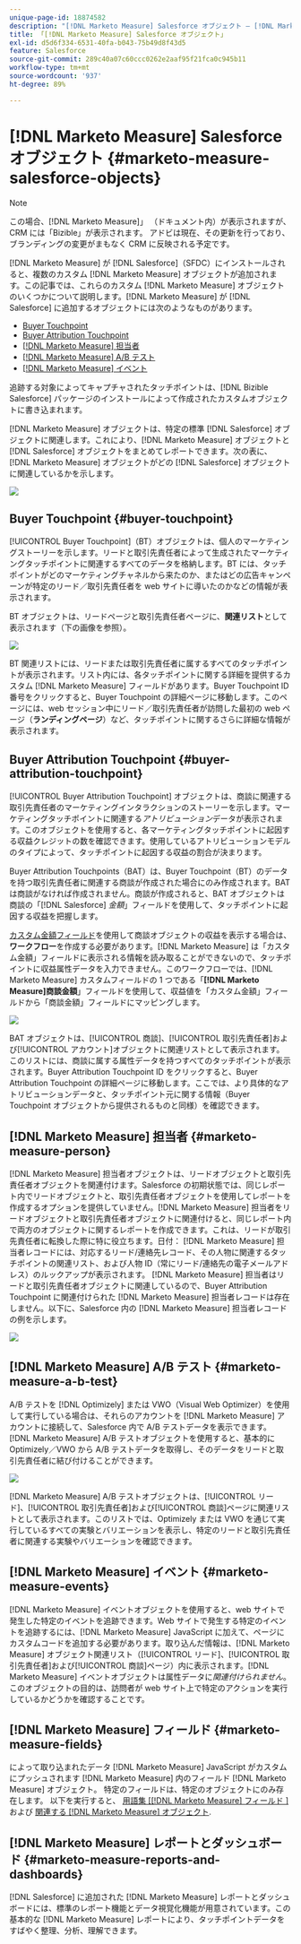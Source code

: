 ```yaml
---
unique-page-id: 18874582
description: "[!DNL Marketo Measure] Salesforce オブジェクト — [!DNL Marketo Measure]"
title: 「[!DNL Marketo Measure] Salesforce オブジェクト」
exl-id: d5d6f334-6531-40fa-b043-75b49d8f43d5
feature: Salesforce
source-git-commit: 289c40a07c60ccc0262e2aaf95f21fca0c945b11
workflow-type: tm+mt
source-wordcount: '937'
ht-degree: 89%

---
```


# [!DNL Marketo Measure] Salesforce オブジェクト {#marketo-measure-salesforce-objects}

>[!NOTE]
>
>この場合、[!DNL Marketo Measure]」 （ドキュメント内）が表示されますが、CRM には「Bizible」が表示されます。 アドビは現在、その更新を行っており、ブランディングの変更がまもなく CRM に反映される予定です。

[!DNL Marketo Measure] が [!DNL Salesforce]（SFDC）にインストールされると、複数のカスタム [!DNL Marketo Measure] オブジェクトが追加されます。この記事では、これらのカスタム [!DNL Marketo Measure] オブジェクトのいくつかについて説明します。[!DNL Marketo Measure] が [!DNL Salesforce] に追加するオブジェクトには次のようなものがあります。

* [Buyer Touchpoint](#touchpoint)
* [Buyer Attribution Touchpoint](#attribution)
* [[!DNL Marketo Measure] 担当者](#person)
* [[!DNL Marketo Measure] A/B テスト](#ab)
* [[!DNL Marketo Measure] イベント](#events)

追跡する対象によってキャプチャされたタッチポイントは、[!DNL Bizible Salesforce] パッケージのインストールによって作成されたカスタムオブジェクトに書き込まれます。

[!DNL Marketo Measure] オブジェクトは、特定の標準 [!DNL Salesforce] オブジェクトに関連します。これにより、[!DNL Marketo Measure] オブジェクトと [!DNL Salesforce] オブジェクトをまとめてレポートできます。次の表に、[!DNL Marketo Measure] オブジェクトがどの [!DNL Salesforce] オブジェクトに関連しているかを示します。

![](assets/1-1.png)

## Buyer Touchpoint {#buyer-touchpoint}

[!UICONTROL Buyer Touchpoint]（BT）オブジェクトは、個人のマーケティングストーリーを示します。リードと取引先責任者によって生成されたマーケティングタッチポイントに関連するすべてのデータを格納します。BT には、タッチポイントがどのマーケティングチャネルから来たのか、またはどの広告キャンペーンが特定のリード／取引先責任者を web サイトに導いたのかなどの情報が表示されます。

BT オブジェクトは、リードページと取引先責任者ページに、**関連リスト**&#x200B;として表示されます（下の画像を参照）。

![](assets/2-1.png)

BT 関連リストには、リードまたは取引先責任者に属するすべてのタッチポイントが表示されます。リスト内には、各タッチポイントに関する詳細を提供するカスタム [!DNL Marketo Measure] フィールドがあります。Buyer Touchpoint ID 番号をクリックすると、Buyer Touchpoint の詳細ページに移動します。このページには、web セッション中にリード／取引先責任者が訪問した最初の web ページ（**ランディングページ**）など、タッチポイントに関するさらに詳細な情報が表示されます。

## Buyer Attribution Touchpoint {#buyer-attribution-touchpoint}

[!UICONTROL Buyer Attribution Touchpoint] オブジェクトは、商談に関連する取引先責任者のマーケティングインタラクションのストーリーを示します。マーケティングタッチポイントに関連する&#x200B;*アトリビューション*&#x200B;データが表示されます。このオブジェクトを使用すると、各マーケティングタッチポイントに起因する収益クレジットの数を確認できます。使用しているアトリビューションモデルのタイプによって、タッチポイントに起因する収益の割合が決まります。

Buyer Attribution Touchpoints（BAT）は、Buyer Touchpoint（BT）のデータを持つ取引先責任者に関連する商談が作成された場合にのみ作成されます。BAT は商談がなければ作成されません。商談が作成されると、BAT オブジェクトは商談の「[!DNL Salesforce] *金額*」フィールドを使用して、タッチポイントに起因する収益を把握します。

[カスタム金額フィールド](/help/advanced-marketo-measure-features/custom-revenue-amount/using-a-custom-revenue-amount-field.md)を使用して商談オブジェクトの収益を表示する場合は、**ワークフロー**&#x200B;を作成する必要があります。[!DNL Marketo Measure] は「カスタム金額」フィールドに表示される情報を読み取ることができないので、タッチポイントに収益属性データを入力できません。このワークフローでは、[!DNL Marketo Measure] カスタムフィールドの 1 つである「**[!DNL Marketo Measure]商談金額**」フィールドを使用して、収益値を「カスタム金額」フィールドから「商談金額」フィールドにマッピングします。

![](assets/3-1.png)

BAT オブジェクトは、[!UICONTROL 商談]、[!UICONTROL 取引先責任者]および[!UICONTROL アカウント]オブジェクトに関連リストとして表示されます。このリストには、商談に属する属性データを持つすべてのタッチポイントが表示されます。Buyer Attribution Touchpoint ID をクリックすると、Buyer Attribution Touchpoint の詳細ページに移動します。ここでは、より具体的なアトリビューションデータと、タッチポイント元に関する情報（Buyer Touchpoint オブジェクトから提供されるものと同様）を確認できます。

## [!DNL Marketo Measure] 担当者 {#marketo-measure-person}

[!DNL Marketo Measure] 担当者オブジェクトは、リードオブジェクトと取引先責任者オブジェクトを関連付けます。Salesforce の初期状態では、同じレポート内でリードオブジェクトと、取引先責任者オブジェクトを使用してレポートを作成するオプションを提供していません。[!DNL Marketo Measure] 担当者をリードオブジェクトと取引先責任者オブジェクトに関連付けると、同じレポート内で両方のオブジェクトに関するレポートを作成できます。これは、リードが取引先責任者に転換した際に特に役立ちます。日付： [!DNL Marketo Measure] 担当者レコードには、対応するリード/連絡先レコード、その人物に関連するタッチポイントの関連リスト、および人物 ID（常にリード/連絡先の電子メールアドレス）のルックアップが表示されます。 [!DNL Marketo Measure] 担当者はリードと取引先責任者オブジェクトに関連しているので、Buyer Attribution Touchpoint に関連付けられた [!DNL Marketo Measure] 担当者レコードは存在しません。以下に、Salesforce 内の [!DNL Marketo Measure] 担当者レコードの例を示します。

![](assets/4.png)

## [!DNL Marketo Measure] A/B テスト {#marketo-measure-a-b-test}

A/B テストを [!DNL Optimizely] または VWO（Visual Web Optimizer）を使用して実行している場合は、それらのアカウントを [!DNL Marketo Measure] アカウントに接続して、Salesforce 内で A/B テストデータを表示できます。[!DNL Marketo Measure] A/B テストオブジェクトを使用すると、基本的に Optimizely／VWO から A/B テストデータを取得し、そのデータをリードと取引先責任者に結び付けることができます。

![](assets/5.png)

[!DNL Marketo Measure] A/B テストオブジェクトは、[!UICONTROL リード]、[!UICONTROL 取引先責任者]および[!UICONTROL 商談]ページに関連リストとして表示されます。このリストでは、Optimizely または VWO を通じて実行しているすべての実験とバリエーションを表示し、特定のリードと取引先責任者に関連する実験やバリエーションを確認できます。

## [!DNL Marketo Measure] イベント {#marketo-measure-events}

[!DNL Marketo Measure] イベントオブジェクトを使用すると、web サイトで発生した特定のイベントを追跡できます。Web サイトで発生する特定のイベントを追跡するには、[!DNL Marketo Measure] JavaScript に加えて、ページにカスタムコードを追加する必要があります。取り込んだ情報は、[!DNL Marketo Measure] オブジェクト関連リスト（[!UICONTROL リード]、[!UICONTROL 取引先責任者]および[!UICONTROL 商談]ページ）内に表示されます。[!DNL Marketo Measure] イベントオブジェクトは属性データに&#x200B;*関連付けられません*。このオブジェクトの目的は、訪問者が web サイト上で特定のアクションを実行しているかどうかを確認することです。

## [!DNL Marketo Measure] フィールド {#marketo-measure-fields}

によって取り込まれたデータ [!DNL Marketo Measure] JavaScript がカスタムにプッシュされます [!DNL Marketo Measure] 内のフィールド [!DNL Marketo Measure] オブジェクト。 特定のフィールドは、特定のオブジェクトにのみ存在します。 以下を実行すると、 [用語集 [[!DNL Marketo Measure] フィールド ]](/help/introduction-to-marketo-measure/overview-resources/glossary-of-marketo-measure-fields.md) および [関連する [!DNL Marketo Measure] オブジェクト](/help/configuration-and-setup/marketo-measure-and-salesforce/marketo-measure-object-and-field-taxonomy.md).

## [!DNL Marketo Measure] レポートとダッシュボード {#marketo-measure-reports-and-dashboards}

[!DNL Salesforce] に追加された [!DNL Marketo Measure] レポートとダッシュボードには、標準のレポート機能とデータ視覚化機能が用意されています。この基本的な [!DNL Marketo Measure] レポートにより、タッチポイントデータをすばやく整理、分析、理解できます。
